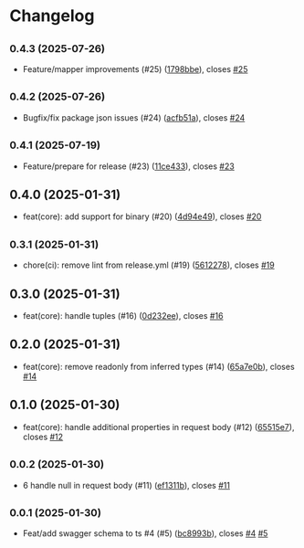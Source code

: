 # Changelog

## <small>0.4.3 (2025-07-26)</small>

* Feature/mapper improvements (#25) ([1798bbe](https://github.com/EsmaeelEmadi/swagger-ts-mapper/commit/1798bbe)), closes [#25](https://github.com/EsmaeelEmadi/swagger-ts-mapper/issues/25)

## <small>0.4.2 (2025-07-26)</small>

* Bugfix/fix package json issues (#24) ([acfb51a](https://github.com/EsmaeelEmadi/swagger-ts-mapper/commit/acfb51a)), closes [#24](https://github.com/EsmaeelEmadi/swagger-ts-mapper/issues/24)

## <small>0.4.1 (2025-07-19)</small>

* Feature/prepare for release (#23) ([11ce433](https://github.com/EsmaeelEmadi/swagger-ts-mapper/commit/11ce433)), closes [#23](https://github.com/EsmaeelEmadi/swagger-ts-mapper/issues/23)

## 0.4.0 (2025-01-31)

* feat(core): add support for binary (#20) ([4d94e49](https://github.com/EsmaeelEmadi/ts-exc/commit/4d94e49)), closes [#20](https://github.com/EsmaeelEmadi/ts-exc/issues/20)

## <small>0.3.1 (2025-01-31)</small>

* chore(ci): remove lint from release.yml (#19) ([5612278](https://github.com/EsmaeelEmadi/ts-exc/commit/5612278)), closes [#19](https://github.com/EsmaeelEmadi/ts-exc/issues/19)

## 0.3.0 (2025-01-31)

* feat(core): handle tuples (#16) ([0d232ee](https://github.com/EsmaeelEmadi/ts-exc/commit/0d232ee)), closes [#16](https://github.com/EsmaeelEmadi/ts-exc/issues/16)

## 0.2.0 (2025-01-31)

* feat(core): remove readonly from inferred types (#14) ([65a7e0b](https://github.com/EsmaeelEmadi/ts-exc/commit/65a7e0b)), closes [#14](https://github.com/EsmaeelEmadi/ts-exc/issues/14)

## 0.1.0 (2025-01-30)

* feat(core): handle additional properties in request body (#12) ([65515e7](https://github.com/EsmaeelEmadi/ts-exc/commit/65515e7)), closes [#12](https://github.com/EsmaeelEmadi/ts-exc/issues/12)

## <small>0.0.2 (2025-01-30)</small>

* 6 handle null in request body (#11) ([ef1311b](https://github.com/EsmaeelEmadi/ts-exc/commit/ef1311b)), closes [#11](https://github.com/EsmaeelEmadi/ts-exc/issues/11)

## <small>0.0.1 (2025-01-30)</small>

* Feat/add swagger schema to ts #4 (#5) ([bc8993b](https://github.com/EsmaeelEmadi/ts-exc/commit/bc8993b)), closes [#4](https://github.com/EsmaeelEmadi/ts-exc/issues/4) [#5](https://github.com/EsmaeelEmadi/ts-exc/issues/5)
